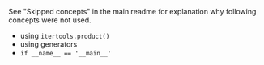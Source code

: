 See "Skipped concepts" in the main readme for explanation why following concepts were not used.

 * using `itertools.product()`
 * using generators
 * `if __name__ == '__main__'`
